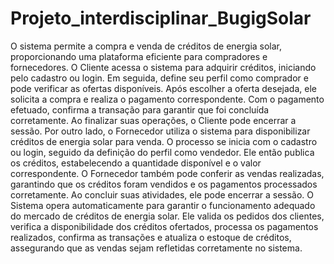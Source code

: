 # Projeto_interdisciplinar_BugigSolar
 O sistema permite a compra e venda de créditos de energia solar, proporcionando uma plataforma eficiente para compradores e fornecedores. O Cliente acessa o sistema para adquirir créditos, iniciando pelo cadastro ou login. Em seguida, define seu perfil como comprador e pode verificar as ofertas disponíveis. Após escolher a oferta desejada, ele solicita a compra e realiza o pagamento correspondente. Com o pagamento efetuado, confirma a transação para garantir que foi concluída corretamente. Ao finalizar suas operações, o Cliente pode encerrar a sessão. Por outro lado, o Fornecedor utiliza o sistema para disponibilizar créditos de energia solar para venda. O processo se inicia com o cadastro ou login, seguido da definição do perfil como vendedor. Ele então publica os créditos, estabelecendo a quantidade disponível e o valor correspondente. O Fornecedor também pode conferir as vendas realizadas, garantindo que os créditos foram vendidos e os pagamentos processados corretamente. Ao concluir suas atividades, ele pode encerrar a sessão. O Sistema opera automaticamente para garantir o funcionamento adequado do mercado de créditos de energia solar. Ele valida os pedidos dos clientes, verifica a disponibilidade dos créditos ofertados, processa os pagamentos realizados, confirma as transações e atualiza o estoque de créditos, assegurando que as vendas sejam refletidas corretamente no sistema.
